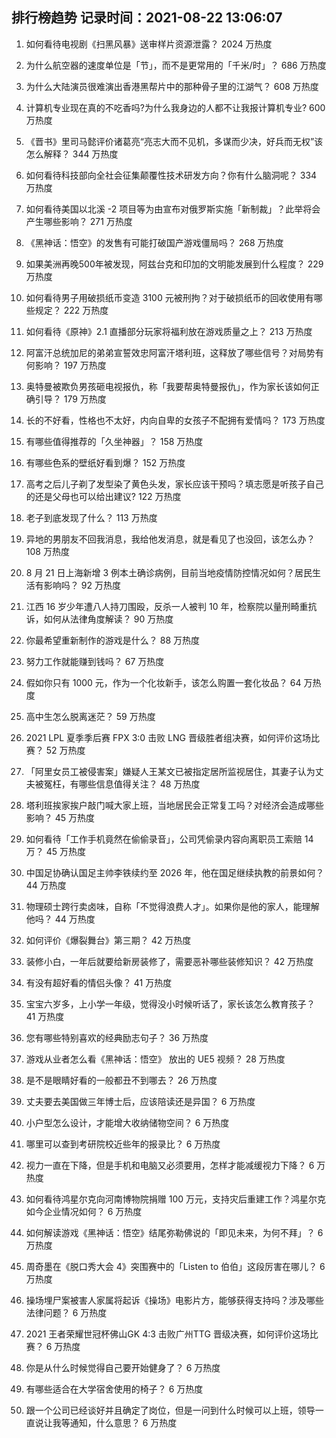 
## 排行榜趋势 记录时间：2021-08-22 13:06:07
  
  1. 如何看待电视剧《扫黑风暴》送审样片资源泄露？ 2024 万热度
    
  2. 为什么航空器的速度单位是「节」，而不是更常用的「千米/时」？ 686 万热度
    
  3. 为什么大陆演员很难演出香港黑帮片中的那种骨子里的江湖气？ 608 万热度
    
  4. 计算机专业现在真的不吃香吗?为什么我身边的人都不让我报计算机专业? 600 万热度
    
  5. 《晋书》里司马懿评价诸葛亮“亮志大而不见机，多谋而少决，好兵而无权”该怎么解释？ 344 万热度
    
  6. 如何看待科技部向全社会征集颠覆性技术研发方向？你有什么脑洞呢？ 334 万热度
    
  7. 如何看待美国以北溪 -2 项目等为由宣布对俄罗斯实施「新制裁」？此举将会产生哪些影响？ 271 万热度
    
  8. 《黑神话：悟空》的发售有可能打破国产游戏僵局吗？ 268 万热度
    
  9. 如果美洲再晚500年被发现，阿兹台克和印加的文明能发展到什么程度？ 229 万热度
    
  10. 如何看待男子用破损纸币变造 3100 元被刑拘？对于破损纸币的回收使用有哪些规定？ 222 万热度
    
  11. 如何看待《原神》2.1 直播部分玩家将福利放在游戏质量之上？ 213 万热度
    
  12. 阿富汗总统加尼的弟弟宣誓效忠阿富汗塔利班，这释放了哪些信号？对局势有何影响？ 197 万热度
    
  13. 奥特曼被欺负男孩砸电视报仇，称「我要帮奥特曼报仇」，作为家长该如何正确引导？ 179 万热度
    
  14. 长的不好看，性格也不太好，内向自卑的女孩子不配拥有爱情吗？ 173 万热度
    
  15. 有哪些值得推荐的「久坐神器」？ 158 万热度
    
  16. 有哪些色系的壁纸好看到爆？ 152 万热度
    
  17. 高考之后儿子剃了发型染了黄色头发，家长应该干预吗？填志愿是听孩子自己的还是父母也可以给出建议? 122 万热度
    
  18. 老子到底发现了什么？ 113 万热度
    
  19. 异地的男朋友不回我消息，我给他发消息，就是看见了也没回，该怎么办？ 108 万热度
    
  20. 8 月 21 日上海新增 3 例本土确诊病例，目前当地疫情防控情况如何？居民生活有影响吗？ 92 万热度
    
  21. 江西 16 岁少年遭八人持刀围殴，反杀一人被判 10 年，检察院以量刑畸重抗诉，如何从法律角度解读？ 90 万热度
    
  22. 你最希望重新制作的游戏是什么？ 88 万热度
    
  23. 努力工作就能赚到钱吗？ 67 万热度
    
  24. 假如你只有 1000 元，作为一个化妆新手，该怎么购置一套化妆品？ 64 万热度
    
  25. 高中生怎么脱离迷茫？ 59 万热度
    
  26. 2021 LPL 夏季季后赛 FPX 3:0 击败 LNG 晋级胜者组决赛，如何评价这场比赛？ 52 万热度
    
  27. 「阿里女员工被侵害案」嫌疑人王某文已被指定居所监视居住，其妻子认为丈夫被冤枉，有哪些信息值得关注？ 48 万热度
    
  28. 塔利班挨家挨户敲门喊大家上班，当地居民会正常复工吗？对经济会造成哪些影响？ 45 万热度
    
  29. 如何看待「工作手机竟然在偷偷录音」，公司凭偷录内容向离职员工索赔 14 万？ 45 万热度
    
  30. 中国足协确认国足主帅李铁续约至 2026 年，他在国足继续执教的前景如何？ 44 万热度
    
  31. 物理硕士跨行卖卤味，自称「不觉得浪费人才」。如果你是他的家人，能理解他吗？ 44 万热度
    
  32. 如何评价《爆裂舞台》第三期？ 42 万热度
    
  33. 装修小白，一年后就要给新房装修了，需要恶补哪些装修知识？ 42 万热度
    
  34. 有没有超好看的情侣头像？ 41 万热度
    
  35. 宝宝六岁多，上小学一年级，觉得没小时候听话了，家长该怎么教育孩子？ 41 万热度
    
  36. 您有哪些特别喜欢的经典励志句子？ 36 万热度
    
  37. 游戏从业者怎么看《黑神话：悟空》 放出的 UE5 视频？ 28 万热度
    
  38. 是不是眼睛好看的一般都丑不到哪去？ 26 万热度
    
  39. 丈夫要去美国做三年博士后，应该陪读还是异国？ 6 万热度
    
  40. 小户型怎么设计，才能增大收纳储物空间？ 6 万热度
    
  41. 哪里可以查到考研院校近些年的报录比？ 6 万热度
    
  42. 视力一直在下降，但是手机和电脑又必须要用，怎样才能减缓视力下降？ 6 万热度
    
  43. 如何看待鸿星尔克向河南博物院捐赠 100 万元，支持灾后重建工作？鸿星尔克如今企业情况如何？ 6 万热度
    
  44. 如何解读游戏《黑神话：悟空》结尾弥勒佛说的「即见未来，为何不拜」？ 6 万热度
    
  45. 周奇墨在《脱口秀大会 4》突围赛中的「Listen to 伯伯」这段厉害在哪儿？ 6 万热度
    
  46. 操场埋尸案被害人家属将起诉《操场》电影片方，能够获得支持吗？涉及哪些法律问题？ 6 万热度
    
  47. 2021 王者荣耀世冠杯佛山GK 4:3 击败广州TTG 晋级决赛，如何评价这场比赛？ 6 万热度
    
  48. 你是从什么时候觉得自己要开始健身了？ 6 万热度
    
  49. 有哪些适合在大学宿舍使用的椅子？ 6 万热度
    
  50. 跟一个公司已经谈好并且确定了岗位，但是一问到什么时候可以上班，领导一直说让我等通知，什么意思？ 6 万热度
    
